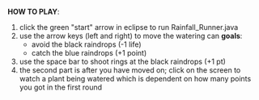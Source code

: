 **HOW TO PLAY**:
1. click the green "start" arrow in eclipse to run Rainfall_Runner.java
2. use the arrow keys (left and right) to move the watering can
   **goals**: 
   - avoid the black raindrops (-1 life)
   - catch the blue raindrops (+1 point)
3. use the space bar to shoot rings at the black raindrops (+1 pt)
4. the second part is after you have moved on; click on the screen to watch a plant being watered which is dependent
   on how many points you got in the first round
